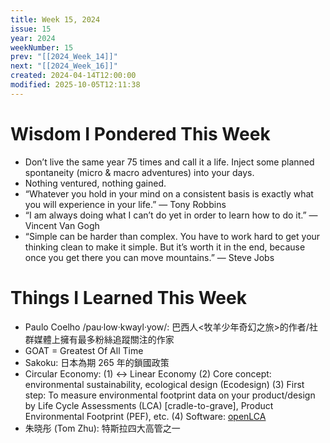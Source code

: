 ```yaml
---
title: Week 15, 2024
issue: 15
year: 2024
weekNumber: 15
prev: "[[2024_Week_14]]"
next: "[[2024_Week_16]]"
created: 2024-04-14T12:00:00
modified: 2025-10-05T12:11:38
---
```


# Wisdom I Pondered This Week

* Don’t live the same year 75 times and call it a life. Inject some planned spontaneity (micro \& macro adventures) into your days.
* Nothing ventured, nothing gained.
* “Whatever you hold in your mind on a consistent basis is exactly what you will experience in your life.” — Tony Robbins
* “I am always doing what I can’t do yet in order to learn how to do it.” — Vincent Van Gogh
* “Simple can be harder than complex. You have to work hard to get your thinking clean to make it simple. But it’s worth it in the end, because once you get there you can move mountains.” — Steve Jobs

# Things I Learned This Week

* Paulo Coelho /pau·low·kwayl·yow/: 巴西人\<牧羊少年奇幻之旅\>的作者/社群媒體上擁有最多粉絲追蹤關注的作家
* GOAT = Greatest Of All Time
* Sakoku: 日本為期 265 年的鎖國政策
* Circular Economy: (1) ↔ Linear Economy (2) Core concept: environmental sustainability, ecological design (Ecodesign) (3) First step: To measure environmental footprint data on your product/design by Life Cycle Assessments (LCA) \[cradle-to-grave\], Product Environmental Footprint (PEF), etc. (4) Software: [openLCA](https://www.openlca.org/)
* 朱晓彤 (Tom Zhu): 特斯拉四大高管之一
